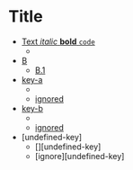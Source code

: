 # Title

* [Text _italic_ **bold** `code`](topic-a.md)
  * [](topic-a-1.md)
* [B](topic-b.md)
  * [B.1](topic-b-1.md)
* [key-a]
  * [][key-a]
  * [ignored][key-a]
* [key-b]
  * [][key-b]
  * [ignored][key-b]
* [undefined-key]
  * [][undefined-key]
  * [ignore][undefined-key]

[key-a]: test.md
[key-b]: test.md "Markdown"